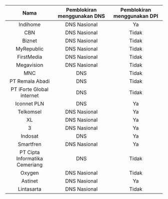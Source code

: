 | Nama | Pemblokiran menggunakan DNS | Pemblokiran menggunakan DPI |
| :---: | :---: | :---: |
| Indihome | DNS Nasional | Ya |
| CBN | DNS Nasional | Tidak |
| Biznet | DNS Nasional | Tidak |
| MyRepublic | DNS Nasional | Tidak |
| FirstMedia | DNS Nasional | Tidak |
| Megavision | DNS Nasional | Tidak |
| MNC | DNS | Tidak |
| PT Remala Abadi | DNS | Tidak |
| PT iForte Global internet | DNS | Tidak |
| Iconnet PLN | DNS | Ya |
| Telkomsel | DNS Nasional | Ya |
| XL | DNS Nasional | Ya |
| 3 | DNS Nasional | Ya |
| Indosat | DNS | Ya |
| Smartfren | DNS Nasional | Ya |
| PT Cipta Informatika Cemeriang | DNS | Tidak |
| Oxygen | DNS Nasional | Tidak |
| Astinet | DNS Nasional | Ya |
| Lintasarta | DNS Nasional | Tidak |
